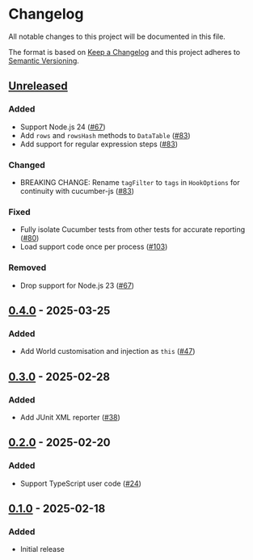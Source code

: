# Changelog

All notable changes to this project will be documented in this file.

The format is based on [Keep a Changelog](https://keepachangelog.com/en/1.0.0/)
and this project adheres to [Semantic Versioning](https://semver.org/spec/v2.0.0.html).

## [Unreleased]
### Added
- Support Node.js 24 ([#67](https://github.com/cucumber/cucumber-node/pull/67))
- Add `rows` and `rowsHash` methods to `DataTable` ([#83](https://github.com/cucumber/cucumber-node/pull/83))
- Add support for regular expression steps ([#83](https://github.com/cucumber/cucumber-node/pull/83))

### Changed
- BREAKING CHANGE: Rename `tagFilter` to `tags` in `HookOptions` for continuity with cucumber-js ([#83](https://github.com/cucumber/cucumber-node/pull/83))

### Fixed
- Fully isolate Cucumber tests from other tests for accurate reporting ([#80](https://github.com/cucumber/cucumber-node/pull/80))
- Load support code once per process ([#103](https://github.com/cucumber/cucumber-node/pull/103))

### Removed
- Drop support for Node.js 23 ([#67](https://github.com/cucumber/cucumber-node/pull/67))

## [0.4.0] - 2025-03-25
### Added
- Add World customisation and injection as `this` ([#47](https://github.com/cucumber/cucumber-node/pull/47))

## [0.3.0] - 2025-02-28
### Added
- Add JUnit XML reporter ([#38](https://github.com/cucumber/cucumber-node/pull/38))

## [0.2.0] - 2025-02-20
### Added
- Support TypeScript user code ([#24](https://github.com/cucumber/cucumber-node/pull/24))

## [0.1.0] - 2025-02-18
### Added
- Initial release

[Unreleased]: https://github.com/cucumber/cucumber-node/compare/0.1.0...HEAD
[0.4.0]: https://github.com/cucumber/cucumber-node/compare/0.1.0...v0.4.0
[0.3.0]: https://github.com/cucumber/cucumber-node/compare/0.1.0...v0.3.0
[0.2.0]: https://github.com/cucumber/cucumber-node/compare/0.1.0...v0.2.0
[0.1.0]: https://github.com/cucumber/cucumber-node/compare/2d5d66e...0.1.0
